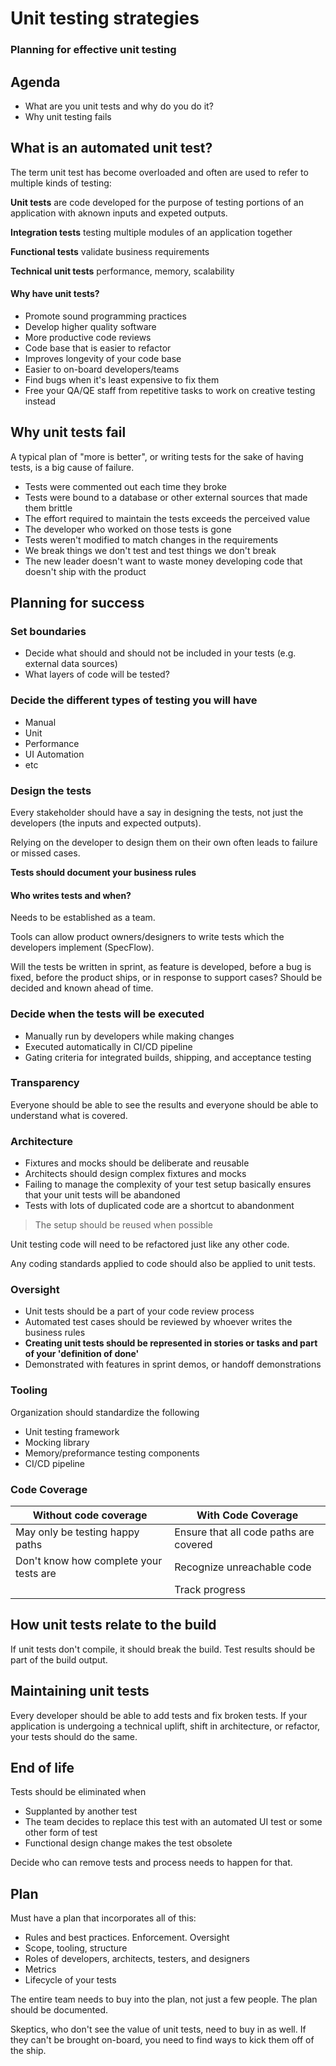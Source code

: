 # Unit testing strategies
### Planning for effective unit testing

## Agenda
* What are you unit tests and why do you do it?
* Why unit testing fails

## What is an automated unit test?

The term unit test has become overloaded and often are used to refer to multiple kinds of testing:

**Unit tests** are code developed for the purpose of testing portions of an application with aknown inputs and expeted outputs.

**Integration tests** testing multiple modules of an application together

**Functional tests** validate business requirements

**Technical unit tests** performance, memory, scalability

#### Why have unit tests?

* Promote sound programming practices
* Develop higher quality software
* More productive code reviews
* Code base that is easier to refactor
* Improves longevity of your code base
* Easier to on-board developers/teams
* Find bugs when it's least expensive to fix them
* Free your QA/QE staff from repetitive tasks to work on creative testing instead

## Why unit tests fail

A typical plan of "more is better", or writing tests for the sake of having tests, is a big cause of failure.

* Tests were commented out each time they broke
* Tests were bound to a database or other external sources that made them brittle
* The effort required to maintain the tests exceeds the perceived value
* The developer who worked on those tests is gone
* Tests weren't modified to match changes in the requirements
* We break things we don't test and test things we don't break
* The new leader doesn't want to waste money developing code that doesn't ship with the product

## Planning for success

### Set boundaries

* Decide what should and should not be included in your tests (e.g. external data sources)
* What layers of code will be tested?

### Decide the different types of testing you will have

* Manual
* Unit
* Performance
* UI Automation
* etc

### Design the tests

Every stakeholder should have a say in designing the tests, not just the developers (the inputs and expected outputs).

Relying on the developer to design them on their own often leads to failure or missed cases.

**Tests should document your business rules**

#### Who writes tests and when?

Needs to be established as a team. 

Tools can allow product owners/designers to write tests which the developers implement (SpecFlow).

Will the tests be written in sprint, as feature is developed, before a bug is fixed, before the product ships, or in response to support cases? Should be decided and known ahead of time.

### Decide when the tests will be executed

* Manually run by developers while making changes
* Executed automatically in CI/CD pipeline
* Gating criteria for integrated builds, shipping, and acceptance testing

### Transparency

Everyone should be able to see the results and everyone should be able to understand what is covered.

### Architecture

* Fixtures and mocks should be deliberate and reusable
* Architects should design complex fixtures and mocks
* Failing to manage the complexity of your test setup basically ensures that your unit tests will be abandoned
* Tests with lots of duplicated code are a shortcut to abandonment

> The setup should be reused when possible

Unit testing code will need to be refactored just like any other code.

Any coding standards applied to code should also be applied to unit tests.

### Oversight

* Unit tests should be a part of your code review process
* Automated test cases should be reviewed by whoever writes the business rules
* **Creating unit tests should be represented in stories or tasks and part of your 'definition of done'**
* Demonstrated with features in sprint demos, or handoff demonstrations

### Tooling

Organization should standardize the following

* Unit testing framework
* Mocking library
* Memory/preformance testing components
* CI/CD pipeline

### Code Coverage

|Without code coverage|With Code Coverage|
|---|---|
|May only be testing happy paths|Ensure that all code paths are covered|
|Don't know how complete your tests are|Recognize unreachable code|
||Track progress|

## How unit tests relate to the build

If unit tests don't compile, it should break the build. Test results should be part of the build output.

## Maintaining unit tests

Every developer should be able to add tests and fix broken tests. If your application is undergoing a technical uplift, shift in architecture, or refactor, your tests should do the same.

## End of life

Tests should be eliminated when 

* Supplanted by another test
* The team decides to replace this test with an automated UI test or some other form of test
* Functional design change makes the test obsolete

Decide who can remove tests and process needs to happen for that.

## Plan 

Must have a plan that incorporates all of this:

* Rules and best practices. Enforcement. Oversight
* Scope, tooling, structure
* Roles of developers, architects, testers, and designers
* Metrics
* Lifecycle of your tests

The entire team needs to buy into the plan, not just a few people. The plan should be documented. 

Skeptics, who don't see the value of unit tests, need to buy in as well. If they can't be brought on-board, you need to find ways to kick them off of the ship.

